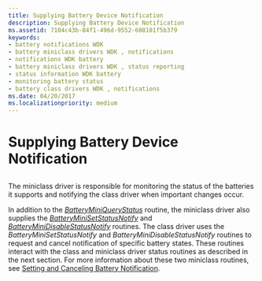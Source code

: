 ```yaml
---
title: Supplying Battery Device Notification
description: Supplying Battery Device Notification
ms.assetid: 7104c43b-84f1-496d-9552-608101f5b379
keywords:
- battery notifications WDK
- battery miniclass drivers WDK , notifications
- notifications WDK battery
- battery miniclass drivers WDK , status reporting
- status information WDK battery
- monitoring battery status
- battery class drivers WDK , notifications
ms.date: 04/20/2017
ms.localizationpriority: medium
---
```


# Supplying Battery Device Notification


## <span id="ddk_supplying_battery_device_notification_dg"></span><span id="DDK_SUPPLYING_BATTERY_DEVICE_NOTIFICATION_DG"></span>


The miniclass driver is responsible for monitoring the status of the batteries it supports and notifying the class driver when important changes occur.

In addition to the [*BatteryMiniQueryStatus*](https://msdn.microsoft.com/library/windows/hardware/ff536274) routine, the miniclass driver also supplies the [*BatteryMiniSetStatusNotify*](https://msdn.microsoft.com/library/windows/hardware/ff536277) and [*BatteryMiniDisableStatusNotify*](https://msdn.microsoft.com/library/windows/hardware/ff536272) routines. The class driver uses the *BatteryMiniSetStatusNotify* and *BatteryMiniDisableStatusNotify* routines to request and cancel notification of specific battery states. These routines interact with the class and miniclass driver status routines as described in the next section. For more information about these two miniclass routines, see [Setting and Canceling Battery Notification](setting-and-canceling-battery-notification.md).

 

 




